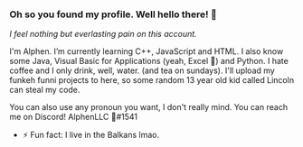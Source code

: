 ### Oh so you found my profile. Well hello there! 👋

*I feel nothing but everlasting pain on this account.*

I'm Alphen. I’m currently learning C++, JavaScript and HTML. I also know some Java, Visual Basic for Applications (yeah, Excel 🌱) and Python. 
I hate coffee and I only drink, well, water. (and tea on sundays).
I'll upload my funkeh funni projects to here, so some random 13 year old kid called Lincoln can steal my code.

You can also use any pronoun you want, I don't really mind. You can reach me on Discord! AlphenLLC 🌱#1541 

- ⚡ Fun fact: I live in the Balkans lmao.
